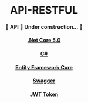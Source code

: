 <h1 align="center">API-RESTFUL</h1>
<h4 align="center"> 
	🚧 API 🚀 Under construction...  🚧
</h4>
<h4 align="center">
	<a href="https://dotnet.microsoft.com/download/dotnet/5.0">.Net Core 5.0</a>
</h4>
<h4 align="center">
	<a href="https://www.microsoft.com/pt-br/p/csharp/9n4w6bhc0hml#activetab=pivot:overviewtab">C#</a>
</h4>
<h4 align="center">
	<a href="https://www.nuget.org/packages/Microsoft.EntityFrameworkCore/">Entity Framework Core</a>
</h4>
<h4 align="center">
	<a href="https://docs.microsoft.com/pt-br/aspnet/core/tutorials/web-api-help-pages-using-swagger?view=aspnetcore-5.0">Swagger</a>
</h4>
<h4 align="center">
	<a href="https://jwt.io/">JWT Token</a>
</h4>

